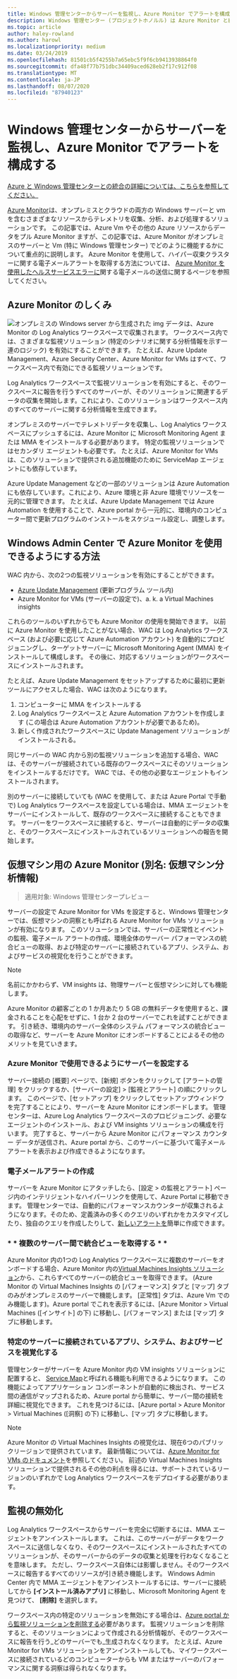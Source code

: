 ```yaml
---
title: Windows 管理センターからサーバーを監視し、Azure Monitor でアラートを構成する
description: Windows 管理センター (プロジェクトホノルル) は Azure Monitor と統合されます
ms.topic: article
author: haley-rowland
ms.author: harowl
ms.localizationpriority: medium
ms.date: 03/24/2019
ms.openlocfilehash: 81501cb5f4255b7a65ebc5f9f6cb9413938864f0
ms.sourcegitcommit: dfa48f77b751dbc34409aced628eb2f17c912f08
ms.translationtype: MT
ms.contentlocale: ja-JP
ms.lasthandoff: 08/07/2020
ms.locfileid: "87940123"
---
```

# <a name="monitor-servers-and-configure-alerts-with-azure-monitor-from-windows-admin-center"></a>Windows 管理センターからサーバーを監視し、Azure Monitor でアラートを構成する

[Azure と Windows 管理センターとの統合の詳細については、こちらを参照してください。](../plan/azure-integration-options.md)

[Azure Monitor](https://docs.microsoft.com/azure/azure-monitor/overview)は、オンプレミスとクラウドの両方の Windows サーバーと vm を含むさまざまなリソースからテレメトリを収集、分析、および処理するソリューションです。 この記事では、Azure Vm やその他の Azure リソースからデータをプル Azure Monitor ますが、この記事では、Azure Monitor がオンプレミスのサーバーと Vm (特に Windows 管理センター) でどのように機能するかについて重点的に説明します。 Azure Monitor を使用して、ハイパー収束クラスターに関する電子メールアラートを取得する方法については、 [Azure Monitor を使用したヘルスサービスエラーに](https://docs.microsoft.com/windows-server/storage/storage-spaces/configure-azure-monitor)関する電子メールの送信に関するページを参照してください。

## <a name="how-does-azure-monitor-work"></a>Azure Monitor のしくみ
![](../media/azure-monitor-diagram.png)オンプレミスの Windows server から生成された img データは、Azure Monitor の Log Analytics ワークスペースで収集されます。 ワークスペース内では、さまざまな監視ソリューション (特定のシナリオに関する分析情報を示す一連のロジック) を有効にすることができます。 たとえば、Azure Update Management、Azure Security Center、Azure Monitor for VMs はすべて、ワークスペース内で有効にできる監視ソリューションです。

Log Analytics ワークスペースで監視ソリューションを有効にすると、そのワークスペースに報告を行うすべてのサーバーが、そのソリューションに関連するデータの収集を開始します。これにより、このソリューションはワークスペース内のすべてのサーバーに関する分析情報を生成できます。

オンプレミスのサーバーでテレメトリデータを収集し、Log Analytics ワークスペースにプッシュするには、Azure Monitor に Microsoft Monitoring Agent または MMA をインストールする必要があります。 特定の監視ソリューションではセカンダリ エージェントも必要です。 たとえば、Azure Monitor for VMs は、このソリューションで提供される追加機能のために ServiceMap エージェントにも依存しています。

Azure Update Management などの一部のソリューションは Azure Automation にも依存しています。これにより、Azure 環境と非 Azure 環境でリソースを一元的に管理できます。 たとえば、Azure Update Management では Azure Automation を使用することで、Azure portal から一元的に、環境内のコンピューター間で更新プログラムのインストールをスケジュール設定し、調整します。


## <a name="how-does-windows-admin-center-enable-you-to-use-azure-monitor"></a>Windows Admin Center で Azure Monitor を使用できるようにする方法

WAC 内から、次の2つの監視ソリューションを有効にすることができます。

- [Azure Update Management](azure-update-management.md) (更新プログラム ツール内)
- Azure Monitor for VMs (サーバーの設定で)、a. k. a Virtual Machines insights

これらのツールのいずれからでも Azure Monitor の使用を開始できます。 以前に Azure Monitor を使用したことがない場合、WAC は Log Analytics ワークスペース (および必要に応じて Azure Automation アカウント) を自動的にプロビジョニングし、ターゲットサーバーに Microsoft Monitoring Agent (MMA) をインストールして構成します。 その後に、対応するソリューションがワークスペースにインストールされます。

たとえば、Azure Update Management をセットアップするために最初に更新ツールにアクセスした場合、WAC は次のようになります。

1. コンピューターに MMA をインストールする
2. Log Analytics ワークスペースと Azure Automation アカウントを作成します (この場合は Azure Automation アカウントが必要であるため)。
3. 新しく作成されたワークスペースに Update Management ソリューションがインストールされる。

同じサーバーの WAC 内から別の監視ソリューションを追加する場合、WAC は、そのサーバーが接続されている既存のワークスペースにそのソリューションをインストールするだけです。 WAC では、その他の必要なエージェントもインストールされます。

別のサーバーに接続していても (WAC を使用して、または Azure Portal で手動で) Log Analytics ワークスペースを設定している場合は、MMA エージェントをサーバーにインストールして、既存のワークスペースに接続することもできます。 サーバーをワークスペースに接続すると、サーバーは自動的にデータの収集と、そのワークスペースにインストールされているソリューションへの報告を開始します。

## <a name="azure-monitor-for-virtual-machines-aka-virtual-machine-insights"></a>仮想マシン用の Azure Monitor (別名: 仮想マシン分析情報)
>適用対象: Windows 管理センタープレビュー

サーバーの設定で Azure Monitor for VMs を設定すると、Windows 管理センターでは、仮想マシンの洞察とも呼ばれる Azure Monitor for VMs ソリューションが有効になります。 このソリューションでは、サーバーの正常性とイベントの監視、電子メール アラートの作成、環境全体のサーバー パフォーマンスの統合ビューの取得、および特定のサーバーに接続されているアプリ、システム、およびサービスの視覚化を行うことができます。

> [!NOTE]
> 名前にかかわらず、VM insights は、物理サーバーと仮想マシンに対しても機能します。

Azure Monitor の顧客ごとの 1 か月あたり 5 GB の無料データを使用すると、課金されることを心配をせずに、1 台か 2 台のサーバーでこれを試すことができます。 引き続き、環境内のサーバー全体のシステム パフォーマンスの統合ビューの取得など、サーバーを Azure Monitor にオンボードすることによるその他のメリットを見ていきます。

### <a name="set-up-your-server-for-use-with-azure-monitor"></a>**Azure Monitor で使用できるようにサーバーを設定する**

サーバー接続の [概要] ページで、[新規] ボタンをクリックして [アラートの管理] をクリックするか、[サーバーの設定] > [監視とアラート] の順にクリックします。 このページで、[セットアップ] をクリックしてセットアップウィンドウを完了することにより、サーバーを Azure Monitor にオンボードします。 管理センターは、Azure Log Analytics ワークスペースのプロビジョニング、必要なエージェントのインストール、および VM insights ソリューションの構成を行います。 完了すると、サーバーから Azure Monitor にパフォーマンス カウンター データが送信され、Azure portal から、このサーバーに基づいて電子メール アラートを表示および作成できるようになります。

### <a name="create-email-alerts"></a>**電子メールアラートの作成**

サーバーを Azure Monitor にアタッチしたら、[設定 > の監視とアラート] ページ内のインテリジェントなハイパーリンクを使用して、Azure Portal に移動できます。 管理センターでは、自動的にパフォーマンスカウンターが収集されるようになります。そのため、定義済みの多くのクエリのいずれかをカスタマイズしたり、独自のクエリを作成したりして、[新しいアラートを](https://docs.microsoft.com/azure/azure-monitor/platform/alerts-log)簡単に作成できます。

### <a name="get-a-consolidated-view-across-multiple-servers-"></a>* * 複数のサーバー間で統合ビューを取得する * *

Azure Monitor 内の1つの Log Analytics ワークスペースに複数のサーバーをオンボードする場合、Azure Monitor 内の[Virtual Machines Insights ソリューション](https://docs.microsoft.com/azure/azure-monitor/insights/vminsights-overview)から、これらすべてのサーバーの統合ビューを取得できます。  (Azure Monitor の Virtual Machines Insights の [パフォーマンス] タブと [マップ] タブのみがオンプレミスのサーバーで機能します。 [正常性] タブは、Azure Vm でのみ機能します)。Azure portal でこれを表示するには、[Azure Monitor > Virtual Machines ([インサイト] の下) に移動し、[パフォーマンス] または [マップ] タブに移動します。

### <a name="visualize-apps-systems-and-services-connected-to-a-given-server"></a>**特定のサーバーに接続されているアプリ、システム、およびサービスを視覚化する**

管理センターがサーバーを Azure Monitor 内の VM insights ソリューションに配置すると、 [Service Map](https://docs.microsoft.com/azure/azure-monitor/insights/service-map)と呼ばれる機能も利用できるようになります。 この機能によってアプリケーション コンポーネントが自動的に検出され、サービス間の通信がマップされるため、Azure portal から簡単に、サーバー間の接続を詳細に視覚化できます。 これを見つけるには、[Azure portal > Azure Monitor > Virtual Machines ([洞察] の下) に移動し、[マップ] タブに移動します。

> [!NOTE]
> Azure Monitor の Virtual Machines Insights の視覚化は、現在6つのパブリックリージョンで提供されています。  最新情報については、[Azure Monitor for VMs のドキュメント](https://docs.microsoft.com/azure/azure-monitor/insights/vminsights-onboard#log-analytics)を参照してください。  前述の Virtual Machines Insights ソリューションで提供されるその他の利点を得るには、サポートされているリージョンのいずれかで Log Analytics ワークスペースをデプロイする必要があります。

## <a name="disabling-monitoring"></a>監視の無効化

Log Analytics ワークスペースからサーバーを完全に切断するには、MMA エージェントをアンインストールします。 これは、このサーバーがデータをワークスペースに送信しなくなり、そのワークスペースにインストールされたすべてのソリューションが、そのサーバーからのデータの収集と処理を行わなくなることを意味します。 ただし、ワークスペース自体には影響しません。そのワークスペースに報告するすべてのリソースが引き続き機能します。 Windows Admin Center 内で MMA エージェントをアンインストールするには、サーバーに接続してから **[インストール済みアプリ]** に移動し、Microsoft Monitoring Agent を見つけて、 **[削除]** を選択します。

ワークスペース内の特定のソリューションを無効にする場合は、[Azure portal から監視ソリューションを削除する](https://docs.microsoft.com/azure/azure-monitor/insights/solutions#remove-a-management-solution)必要があります。 監視ソリューションを削除すると、そのソリューションによって作成される分析情報が、そのワークスペースに報告を行う_どのサーバーでも_生成されなくなります。 たとえば、Azure Monitor for VMs ソリューションをアンインストールしても、マイワークスペースに接続されているどのコンピューターからも VM またはサーバーのパフォーマンスに関する洞察は得られなくなります。
